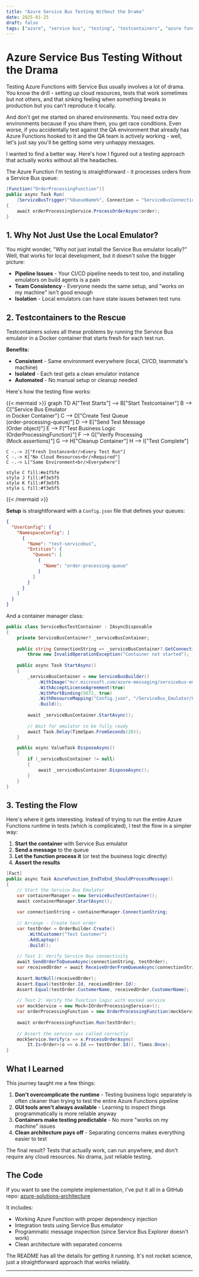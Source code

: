 ```yaml
---
title: "Azure Service Bus Testing Without the Drama"
date: 2025-01-25
draft: false
tags: ["azure", "service bus", "testing", "testcontainers", "azure functions", "integration testing", "local development"]
---
```


# Azure Service Bus Testing Without the Drama

Testing Azure Functions with Service Bus usually involves a lot of drama. You know the drill - setting up cloud resources, tests that work sometimes but not others, and that sinking feeling when something breaks in production but you can't reproduce it locally.

And don't get me started on shared environments. You need extra dev environments because if you share them, you get race conditions. Even worse, if you accidentally test against the QA environment that already has Azure Functions hooked to it and the QA team is actively working - well, let's just say you'll be getting some very unhappy messages.

I wanted to find a better way. Here's how I figured out a testing approach that actually works without all the headaches.

The Azure Function I'm testing is straightforward - it processes orders from a Service Bus queue:

```csharp
[Function("OrderProcessingFunction")]
public async Task Run(
    [ServiceBusTrigger("%QueueName%", Connection = "ServiceBusConnection")] Order order)
{
    await orderProcessingService.ProcessOrderAsync(order);
}
```

## 1. Why Not Just Use the Local Emulator?

You might wonder, "Why not just install the Service Bus emulator locally?" Well, that works for local development, but it doesn't solve the bigger picture:

- **Pipeline Issues** - Your CI/CD pipeline needs to test too, and installing emulators on build agents is a pain
- **Team Consistency** - Everyone needs the same setup, and "works on my machine" isn't good enough
- **Isolation** - Local emulators can have state issues between test runs

## 2. Testcontainers to the Rescue

Testcontainers solves all these problems by running the Service Bus emulator in a Docker container that starts fresh for each test run.

**Benefits:**
- **Consistent** - Same environment everywhere (local, CI/CD, teammate's machine)
- **Isolated** - Each test gets a clean emulator instance
- **Automated** - No manual setup or cleanup needed

Here's how the testing flow works:

{{< mermaid >}}
graph TD
    A["Test Starts"] --> B["Start Testcontainer"]
    B --> C["Service Bus Emulator<br/>in Docker Container"]
    C --> D["Create Test Queue<br/>(order-processing-queue)"]
    D --> E["Send Test Message<br/>(Order object)"]
    E --> F["Test Business Logic<br/>(OrderProcessingFunction)"]
    F --> G["Verify Processing<br/>(Mock assertions)"]
    G --> H["Cleanup Container"]
    H --> I["Test Complete"]
    
    C -.-> J["Fresh Instance<br/>Every Test Run"]
    C -.-> K["No Cloud Resources<br/>Required"]
    C -.-> L["Same Environment<br/>Everywhere"]
    
    style C fill:#e1f5fe
    style J fill:#f3e5f5
    style K fill:#f3e5f5
    style L fill:#f3e5f5
{{< /mermaid >}}

**Setup** is straightforward with a `Config.json` file that defines your queues:

```json
{
  "UserConfig": {
    "NamespaceConfig": [
      {
        "Name": "test-servicebus",
        "Entities": {
          "Queues": [
            {
              "Name": "order-processing-queue"
            }
          ]
        }
      }
    ]
  }
}
```

And a container manager class:

```csharp
public class ServiceBusTestContainer : IAsyncDisposable
{
    private ServiceBusContainer? _serviceBusContainer;
    
    public string ConnectionString => _serviceBusContainer?.GetConnectionString() ?? 
        throw new InvalidOperationException("Container not started");
    
    public async Task StartAsync()
    {
        _serviceBusContainer = new ServiceBusBuilder()
            .WithImage("mcr.microsoft.com/azure-messaging/servicebus-emulator:latest")
            .WithAcceptLicenseAgreement(true)
            .WithPortBinding(5672, true)
            .WithResourceMapping("Config.json", "/ServiceBus_Emulator/ConfigFiles/")
            .Build();
        
        await _serviceBusContainer.StartAsync();
        
        // Wait for emulator to be fully ready
        await Task.Delay(TimeSpan.FromSeconds(20));
    }

    public async ValueTask DisposeAsync()
    {
        if (_serviceBusContainer != null)
        {
            await _serviceBusContainer.DisposeAsync();
        }
    }
}
```

## 3. Testing the Flow

Here's where it gets interesting. Instead of trying to run the entire Azure Functions runtime in tests (which is complicated), I test the flow in a simpler way:

1. **Start the container** with Service Bus emulator
2. **Send a message** to the queue
3. **Let the function process it** (or test the business logic directly)
4. **Assert the results**

```csharp
[Fact]
public async Task AzureFunction_EndToEnd_ShouldProcessMessage()
{
    // Start the Service Bus Emulator
    var containerManager = new ServiceBusTestContainer();
    await containerManager.StartAsync();
    
    var connectionString = containerManager.ConnectionString;
    
    // Arrange - Create test order
    var testOrder = OrderBuilder.Create()
        .WithCustomer("Test Customer")
        .AddLaptop()
        .Build();
    
    // Test 1: Verify Service Bus connectivity
    await SendOrderToQueueAsync(connectionString, testOrder);
    var receivedOrder = await ReceiveOrderFromQueueAsync(connectionString);
    
    Assert.NotNull(receivedOrder);
    Assert.Equal(testOrder.Id, receivedOrder.Id);
    Assert.Equal(testOrder.CustomerName, receivedOrder.CustomerName);
    
    // Test 2: Verify the function logic with mocked service
    var mockService = new Mock<IOrderProcessingService>();
    var orderProcessingFunction = new OrderProcessingFunction(mockService.Object);
    
    await orderProcessingFunction.Run(testOrder);
    
    // Assert the service was called correctly
    mockService.Verify(x => x.ProcessOrderAsync(
        It.Is<Order>(o => o.Id == testOrder.Id)), Times.Once);
}
```

## What I Learned

This journey taught me a few things:

1. **Don't overcomplicate the runtime** - Testing business logic separately is often cleaner than trying to test the entire Azure Functions pipeline
2. **GUI tools aren't always available** - Learning to inspect things programmatically is more reliable anyway
3. **Containers make testing predictable** - No more "works on my machine" issues
4. **Clean architecture pays off** - Separating concerns makes everything easier to test

The final result? Tests that actually work, can run anywhere, and don't require any cloud resources. No drama, just reliable testing.

## The Code

If you want to see the complete implementation, I've put it all in a GitHub repo: [azure-solutions-architecture](https://github.com/morteza-azizi/azure-solutions-architecture/tree/main/samples/servicebus-emulator-testcontainers)

It includes:
- Working Azure Function with proper dependency injection
- Integration tests using Service Bus emulator
- Programmatic message inspection (since Service Bus Explorer doesn't work)
- Clean architecture with separated concerns

The README has all the details for getting it running. It's not rocket science, just a straightforward approach that works reliably.

---